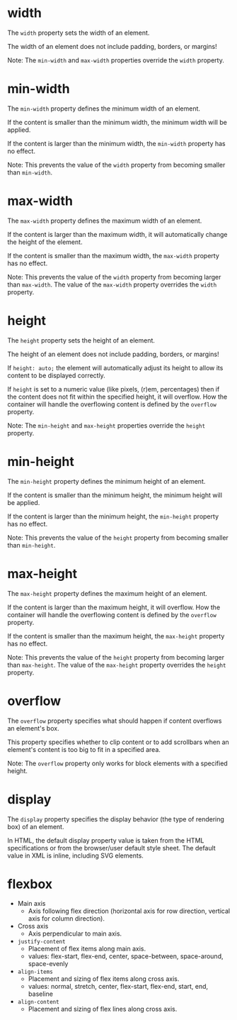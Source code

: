 # width
The `width` property sets the width of an element.

The width of an element does not include padding, borders, or margins!

Note: The `min-width` and `max-width` properties override the `width` property.

# min-width
The `min-width` property defines the minimum width of an element.

If the content is smaller than the minimum width, the minimum width will be applied.

If the content is larger than the minimum width, the `min-width` property has no effect.

Note: This prevents the value of the `width` property from becoming smaller than `min-width`.

# max-width
The `max-width` property defines the maximum width of an element.

If the content is larger than the maximum width, it will automatically change the height of the element.

If the content is smaller than the maximum width, the `max-width` property has no effect.

Note: This prevents the value of the `width` property from becoming larger than `max-width`. The value of the `max-width` property overrides the `width` property.

# height
The `height` property sets the height of an element.

The height of an element does not include padding, borders, or margins!

If `height: auto;` the element will automatically adjust its height to allow its content to be displayed correctly.

If `height` is set to a numeric value (like pixels, (r)em, percentages) then if the content does not fit within the specified height, it will overflow. How the container will handle the overflowing content is defined by the `overflow` property.

Note: The `min-height` and `max-height` properties override the `height` property.

# min-height
The `min-height` property defines the minimum height of an element.

If the content is smaller than the minimum height, the minimum height will be applied.

If the content is larger than the minimum height, the `min-height` property has no effect.

Note: This prevents the value of the `height` property from becoming smaller than `min-height`.

# max-height
The `max-height` property defines the maximum height of an element.

If the content is larger than the maximum height, it will overflow. How the container will handle the overflowing content is defined by the `overflow` property.

If the content is smaller than the maximum height, the `max-height` property has no effect.

Note: This prevents the value of the `height` property from becoming larger than `max-height`. The value of the `max-height` property overrides the `height` property.

# overflow
The `overflow` property specifies what should happen if content overflows an element's box.

This property specifies whether to clip content or to add scrollbars when an element's content is too big to fit in a specified area.

Note: The `overflow` property only works for block elements with a specified height.

# display
The `display` property specifies the display behavior (the type of rendering box) of an element.

In HTML, the default display property value is taken from the HTML specifications or from the browser/user default style sheet. The default value in XML is inline, including SVG elements.

# flexbox
- Main axis
	- Axis following flex direction (horizontal axis for row direction, vertical axis for column direction).
- Cross axis
	- Axis perpendicular to main axis.
- `justify-content`
	- Placement of flex items along main axis.
	- values: flex-start, flex-end, center, space-between, space-around, space-evenly
- `align-items`
	- Placement and sizing of flex items along cross axis.
	- values: normal, stretch, center, flex-start, flex-end, start, end, baseline
- `align-content`
	- Placement and sizing of flex lines along cross axis.
